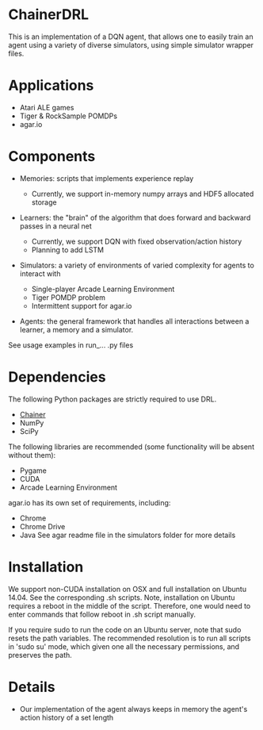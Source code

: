 # ChainerDRL

This is an implementation of a DQN agent, that allows one to easily train an agent using a variety of diverse simulators, using simple simulator wrapper files.

# Applications

* Atari ALE games
* Tiger & RockSample POMDPs
* agar.io

# Components

* Memories: scripts that implements experience replay
	* Currently, we support in-memory numpy arrays and HDF5 allocated storage

* Learners: the "brain" of the algorithm that does forward and backward passes in a neural net
	* Currently, we support DQN with fixed observation/action history
	* Planning to add LSTM

* Simulators: a variety of environments of varied complexity for agents to interact with
	* Single-player Arcade Learning Environment
	* Tiger POMDP problem
	* Intermittent support for agar.io

* Agents: the general framework that handles all interactions between a learner, a memory and a simulator.

See usage examples in run_... .py files

# Dependencies

The following Python packages are strictly required to use DRL.
* [Chainer](https://github.com/pfnet/chainer)
* NumPy
* SciPy

The following libraries are recommended (some functionality will be absent without them):
* Pygame
* CUDA
* Arcade Learning Environment

agar.io has its own set of requirements, including:
* Chrome
* Chrome Drive
* Java
See agar readme file in the simulators folder for more details 

# Installation

We support non-CUDA installation on OSX and full installation on Ubuntu 14.04. See the corresponding .sh scripts. Note, installation on Ubuntu requires a reboot in the middle of the script. Therefore, one would need to enter commands that follow reboot in .sh script manually.

If you require sudo to run the code on an Ubuntu server, note that sudo resets the path variables. The recommended resolution is to run all scripts in 'sudo su' mode, which given one all the necessary permissions, and preserves the path.

# Details

* Our implementation of the agent always keeps in memory the agent's action history of a set length
